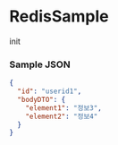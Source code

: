 # RedisSample
init


### Sample JSON
```json
{
  "id": "userid1",
  "bodyDTO": {
    "element1": "정보3",
    "element2": "정보4"
  }
}
